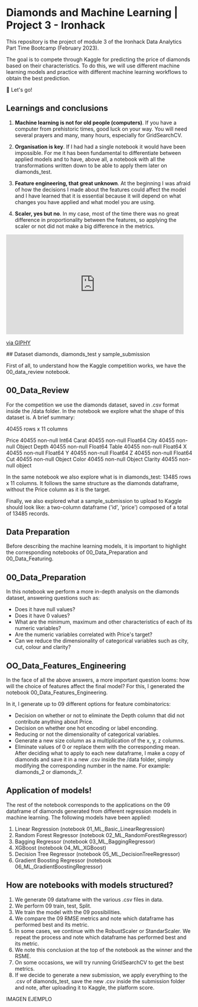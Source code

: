 
# Diamonds and Machine Learning | Project 3 - Ironhack

This repository is the project of module 3 of the Ironhack Data Analytics Part Time Bootcamp (February 2023).

The goal is to compete through Kaggle for predicting the price of diamonds based on their characteristics. To do this, we will use different machine learning models and practice with different machine learning workflows to obtain the best prediction. 

🚀 Let's go!

## Learnings and conclusions

1. **Machine learning is not for old people (computers)**. If you have a computer from prehistoric times, good luck on your way. You will need several prayers and many, many hours, especially for GridSearchCV. 

2.	**Organisation is key**. If I had had a single notebook it would have been impossible. For me it has been fundamental to differentiate between applied models and to have, above all, a notebook with all the transformations written down to be able to apply them later on diamonds_test. 

3.	**Feature engineering, that great unknown**. At the beginning I was afraid of how the decisions I made about the features could affect the model and I have learned that it is essential because it will depend on what changes you have applied and what model you are using. 

4.	**Scaler, yes but no**. In my case, most of the time there was no great difference in proportionality between the features, so applying the scaler or not did not make a big difference in the metrics.

<iframe src="https://giphy.com/embed/lsBBHJ8BZAvzOH6Oba" width="480" height="270" frameBorder="0" class="giphy-embed" allowFullScreen></iframe><p><a href="https://giphy.com/gifs/MysticTV-mystic-cbbc-mystictv-lsBBHJ8BZAvzOH6Oba">via GIPHY</a></p>
## Dataset diamonds, diamonds_test y sample_submission 

First of all, to understand how the Kaggle competition works, we have the 00_data_review notebook. 

## 00_Data_Review

For the competition we use the diamonds dataset, saved in .csv format inside the /data folder. In the notebook we explore what the shape of this dataset is. A brief summary:

40455 rows x 11 columns

Price	40455 non-null	Int64
Carat	40455 non-null	Float64
City	40455 non-null	Object
Depth	40455 non-null	Float64
Table	40455 non-null	Float64
X	    40455 non-null	Float64
Y	    40455 non-null	Float64
Z	    40455 non-null	Float64
Cut	    40455 non-null	Object
Color	40455 non-null	Object
Clarity	40455 non-null	object

In the same notebook we also explore what is in diamonds_test: 13485 rows x 11 columns. It follows the same structure as the diamonds dataframe, without the Price column as it is the target. 

Finally, we also explored what a sample_submission to upload to Kaggle should look like: a two-column dataframe ('id', 'price') composed of a total of 13485 records.
## Data Preparation

Before describing the machine learning models, it is important to highlight the corresponding notebooks of 00_Data_Preparation and 00_Data_Featuring. 

## 00_Data_Preparation

In this notebook we perform a more in-depth analysis on the diamonds dataset, answering questions such as: 

- Does it have null values?
- Does it have 0 values? 
- What are the minimum, maximum and other characteristics of each of its numeric variables? 
- Are the numeric variables correlated with Price's target? 
- Can we reduce the dimensionality of categorical variables such as city, cut, colour and clarity?

## OO_Data_Features_Engineering

In the face of all the above answers, a more important question looms: how will the choice of features affect the final model? For this, I generated the notebook 00_Data_Features_Engineering. 

In it, I generate up to 09 different options for feature combinatorics: 

- Decision on whether or not to eliminate the Depth column that did not contribute anything about Price. 
- Decision on whether one hot encoding or label enconding. 
- Reducing or not the dimensionality of categorical variables. 
- Generate a new size column as a multiplication of the x, y, z columns. 
- Eliminate values of 0 or replace them with the corresponding mean. 
After deciding what to apply to each new dataframe, I make a copy of diamonds and save it in a new .csv inside the /data folder, simply modifying the corresponding number in the name. For example: diamonds_2 or diamonds_7.


## Application of models!

The rest of the notebook corresponds to the applications on the 09 dataframe of diamonds generated from different regression models in machine learning. The following models have been applied: 

1. Linear Regression (notebook 01_ML_Basic_LinearRegression) 
2. Random Forest Regressor (notebook 02_ML_RandomForestRegressor) 
3. Bagging Regressor (notebook 03_ML_BaggingRegressor) 
4. XGBoost (notebook 04_ML_XGBoost) 
5. Decision Tree Regressor (notebook 05_ML_DecisionTreeRegressor) 
6. Gradient Boosting Regressor (notebook 06_ML_GradientBoostingRegressor) 

## How are notebooks with models structured? 

1. We generate 09 dataframe with the various .csv files in data.
2. We perform 09 train, test, Split. 
3.	We train the model with the 09 possibilities. 
4.	We compare the 09 RMSE metrics and note which dataframe has performed best and its metric. 
5.	In some cases, we continue with the RobustScaler or StandarScaler. We repeat the process and note which dataframe has performed best and its metric. 
6.	We note this conclusion at the top of the notebook as the winner and the RSME.
7.	On some occasions, we will try running GridSearchCV to get the best metrics.  
8.	If we decide to generate a new submission, we apply everything to the .csv of diamonds_test, save the new .csv inside the submission folder and note, after uploading it to Kaggle, the platform score.

IMAGEN EJEMPLO 
